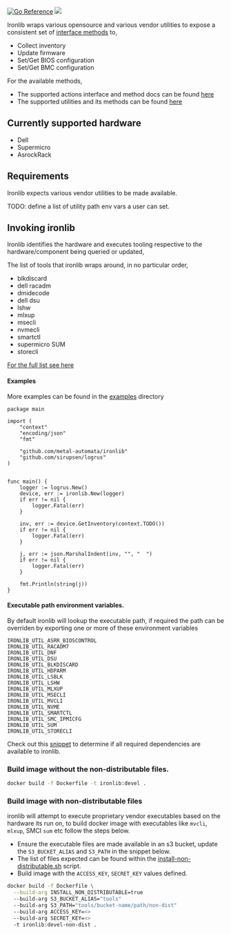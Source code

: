 [![Go Reference](https://pkg.go.dev/badge/github.com/metal-automata/ironlib.svg)](https://pkg.go.dev/github.com/metal-automata/ironlib)
![](https://img.shields.io/badge/Stability-Maintained-green.svg)

Ironlib wraps various opensource and various vendor utilities to expose a consistent set of [interface methods](https://github.com/metal-automata/ironlib/blob/main/actions/interface.go) to,

 - Collect inventory
 - Update firmware
 - Set/Get BIOS configuration
 - Set/Get BMC configuration

For the available methods,

- The supported actions interface and method docs can be found [here](https://pkg.go.dev/github.com/metal-automata/ironlib/actions)
- The supported utilities and its methods can be found [here](https://pkg.go.dev/github.com/metal-automata/ironlib/utils)

## Currently supported hardware

- Dell
- Supermicro
- AsrockRack

## Requirements

Ironlib expects various vendor utilities to be made available.

TODO: define a list of utility path env vars a user can set.

## Invoking ironlib

Ironlib identifies the hardware and executes tooling respective to the hardware/component being queried or updated,

The list of tools that ironlib wraps around, in no particular order,

- blkdiscard
- dell racadm
- dmidecode
- dell dsu
- lshw
- mlxup
- msecli
- nvmecli
- smartctl
- supermicro SUM
- storecli

 [For the full list see here](https://github.com/metal-automata/ironlib/tree/main/utils)


#### Examples

More examples can be found in the [examples](examples/) directory
```
package main

import (
	"context"
	"encoding/json"
	"fmt"

	"github.com/metal-automata/ironlib"
	"github.com/sirupsen/logrus"
)


func main() {
	logger := logrus.New()
	device, err := ironlib.New(logger)
	if err != nil {
		logger.Fatal(err)
	}

	inv, err := device.GetInventory(context.TODO())
	if err != nil {
		logger.Fatal(err)
	}

	j, err := json.MarshalIndent(inv, "", "  ")
	if err != nil {
		logger.Fatal(err)
	}

	fmt.Println(string(j))
}

```

#### Executable path environment variables.

By default ironlib will lookup the executable path, if required the path can be overriden by
exporting one or more of these environment variables

```
IRONLIB_UTIL_ASRR_BIOSCONTROL
IRONLIB_UTIL_RACADM7
IRONLIB_UTIL_DNF
IRONLIB_UTIL_DSU
IRONLIB_UTIL_BLKDISCARD
IRONLIB_UTIL_HDPARM
IRONLIB_UTIL_LSBLK
IRONLIB_UTIL_LSHW
IRONLIB_UTIL_MLXUP
IRONLIB_UTIL_MSECLI
IRONLIB_UTIL_MVCLI
IRONLIB_UTIL_NVME
IRONLIB_UTIL_SMARTCTL
IRONLIB_UTIL_SMC_IPMICFG
IRONLIB_UTIL_SUM
IRONLIB_UTIL_STORECLI
```

Check out this [snippet](examples/dependencies/main.go) to determine if all required dependencies are available to ironlib.

### Build image without the non-distributable files.

```sh
docker build -f Dockerfile -t ironlib:devel .
```

### Build image with non-distributable files

ironlib will attempt to execute proprietary vendor executables based on the hardware its run on,
to build docker image with executables like `mvcli`, `mlxup`, SMCI `sum` etc follow the steps below.

- Ensure the executable files are made available in an s3 bucket, update the `S3_BUCKET_ALIAS` and `S3_PATH` in the snippet below.
- The list of files expected can be found within the [install-non-distributable.sh](scripts/install-non-distributable.sh) script.
- Build image with the `ACCESS_KEY`, `SECRET_KEY` values defined.

```sh
docker build -f Dockerfile \
  --build-arg INSTALL_NON_DISTRIBUTABLE=true
  --build-arg S3_BUCKET_ALIAS="tools"
  --build-arg S3_PATH="tools/bucket-name/path/non-dist"
  --build-arg ACCESS_KEY=<>
  --build-arg SECRET_KEY=<>
  -t ironlib:devel-non-dist .
```
